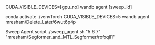 CUDA_VISIBLE_DEVICES=[gpu_no] wandb agent [sweep_id]

conda activate ./venvTorch
CUDA_VISIBLE_DEVICES=5 wandb agent mresham/Delete_Later/6wut6p4p

Sweep Agent script
./sweep_agent.sh "5 6 7" "mresham/Segformer_and_MTL_Segformer/rxfxqll1"
